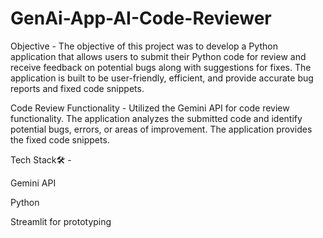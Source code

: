 # GenAi-App-AI-Code-Reviewer
Objective -
The objective of this project was to develop a Python application that allows users to submit their Python code for review and receive feedback on potential bugs along with suggestions for fixes. The application is built to be user-friendly, efficient, and provide accurate bug reports and fixed code snippets.

Code Review Functionality -
Utilized the Gemini API for code review functionality.
The application analyzes the submitted code and identify potential bugs, errors, or areas of improvement.
The application provides the fixed code snippets.

Tech Stack🛠 -

Gemini API

Python

Streamlit for prototyping
